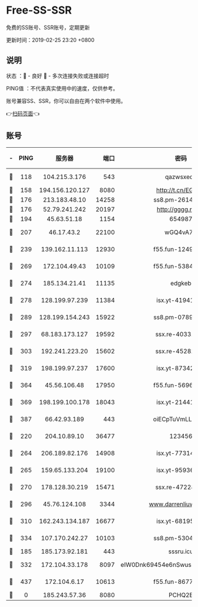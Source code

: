 # Free-SS-SSR

免费的SS账号、SSR账号，定期更新

更新时间：2019-02-25 23:20 +0800

## 说明

状态     ：🙂 - 良好 🙁 - 多次连接失败或连接超时

PING值   ：不代表真实使用中的速度，仅供参考。

账号兼容SS、SSR，你可以自由在两个软件中使用。

👉[扫码页面](https://liesauer.github.io/free-ss-ssr.github.io/)👈

## 账号

|-|PING|服务器|端口|密码|加密方式|区域|
|:----:|:----:|:-----:|-----:|:----:|:----:|:----:|
|🙂|118|104.215.3.176|543|qazwsxedc|aes-256-gcm|JP|
|🙂|158|194.156.120.127|8080|http://t.cn/EGJIyrl|rc4-md5|RU|
|🙂|176|213.183.48.10|14258|ss8.pm-26148872|rc4-md5|RU|
|🙂|176|52.79.241.242|20197|http://gggg.rocks|chacha20|KR|
|🙂|194|45.63.51.18|1154|654987|chacha20|US|
|🙂|207|46.17.43.2|22100|wGQ4vA7D|aes-256-gcm|RU|
|🙂|239|139.162.11.113|12930|f55.fun-12490271|aes-256-cfb|SG|
|🙂|269|172.104.49.43|10109|f55.fun-53847756|aes-256-cfb|SG|
|🙂|274|185.134.21.41|11135|edgkeb|aes-256-cfb|GB|
|🙂|278|128.199.97.239|11384|isx.yt-41941480|aes-256-cfb|SG|
|🙂|289|128.199.154.243|15922|ss8.pm-07891241|aes-256-cfb|SG|
|🙂|297|68.183.173.127|19592|ssx.re-40331620|aes-256-cfb|US|
|🙂|303|192.241.223.20|15602|ssx.re-45282042|aes-256-cfb|US|
|🙂|319|198.199.97.237|17600|isx.yt-87342097|aes-256-cfb|US|
|🙂|364|45.56.106.48|17950|f55.fun-56968028|aes-256-cfb|US|
|🙂|369|198.199.100.178|18043|isx.yt-21441189|aes-256-cfb|US|
|🙂|387|66.42.93.189|443|oiECpTuVmLLxk4Ts|aes-256-cfb|US|
|🙂|220|204.10.89.10|36477|123456|aes-256-cfb|US|
|🙂|264|206.189.82.176|14908|isx.yt-77314449|aes-256-cfb|SG|
|🙂|265|159.65.133.204|19100|isx.yt-95936060|aes-256-cfb|SG|
|🙂|270|178.128.30.219|15471|ssx.re-47228758|aes-256-cfb|SG|
|🙂|296|45.76.124.108|3344|www.darrenliuwei.com|aes-256-cfb|AU|
|🙂|310|162.243.134.187|16677|isx.yt-68195372|aes-256-cfb|US|
|🙂|334|107.170.242.27|10103|ss8.pm-53046125|aes-256-cfb|US|
|🙁|185|185.173.92.181|443|sssru.icu|rc4-md5|RU|
|🙁|332|172.104.33.178|8097|eIW0Dnk69454e6nSwuspv9DmS201tQ0D|aes-256-cfb|SG|
|🙁|437|172.104.6.17|10613|f55.fun-86773289|aes-256-cfb|US|
|🙁|0|185.243.57.36|8080|PCHQ2E|rc4-md5|US|
